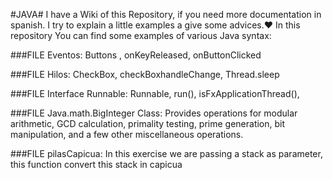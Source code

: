 #JAVA#
I have a Wiki of this Repository, if you need more documentation in spanish. I try to explain a little examples a give some advices.❤️
In this repository You can find some examples of various Java syntax:


###FILE Eventos:
Buttons , onKeyReleased, onButtonClicked

###FILE Hilos:
CheckBox, checkBoxhandleChange,  Thread.sleep

###FILE Interface Runnable:
Runnable, run(), isFxApplicationThread(), 

###FILE Java.math.BigInteger Class:
Provides operations for modular arithmetic, GCD calculation, primality testing, prime generation, bit manipulation, and a few other miscellaneous operations.

###FILE pilasCapicua:
In this exercise we are passing  a stack as parameter, this function convert this stack in capicua
